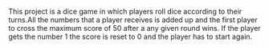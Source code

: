 This project is a dice game in which players roll dice according to their turns.All the numbers that a player receives is added up and the first player to cross the  maximum score 
of 50 after a any given round wins.
If the player gets the number 1 the score is reset to 0 and the player has to start again.
